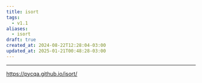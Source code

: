 ```yaml
---
title: isort
tags:
  - v1.1
aliases:
  - isort
draft: true
created_at: 2024-08-22T12:28:04-03:00
updated_at: 2025-01-21T00:48:28-03:00
---
```



---

https://pycqa.github.io/isort/